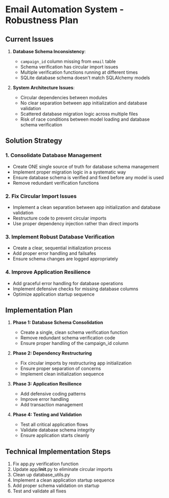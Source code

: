 # Email Automation System - Robustness Plan

## Current Issues

1. **Database Schema Inconsistency**:
   - `campaign_id` column missing from `email` table
   - Schema verification has circular import issues
   - Multiple verification functions running at different times
   - SQLite database schema doesn't match SQLAlchemy models

2. **System Architecture Issues**:
   - Circular dependencies between modules
   - No clear separation between app initialization and database validation
   - Scattered database migration logic across multiple files
   - Risk of race conditions between model loading and database schema verification

## Solution Strategy

### 1. Consolidate Database Management

- Create ONE single source of truth for database schema management
- Implement proper migration logic in a systematic way
- Ensure database schema is verified and fixed before any model is used
- Remove redundant verification functions

### 2. Fix Circular Import Issues

- Implement a clean separation between app initialization and database validation
- Restructure code to prevent circular imports
- Use proper dependency injection rather than direct imports

### 3. Implement Robust Database Verification

- Create a clear, sequential initialization process
- Add proper error handling and failsafes
- Ensure schema changes are logged appropriately

### 4. Improve Application Resilience

- Add graceful error handling for database operations
- Implement defensive checks for missing database columns
- Optimize application startup sequence

## Implementation Plan

1. **Phase 1: Database Schema Consolidation**
   - Create a single, clean schema verification function
   - Remove redundant schema verification code
   - Ensure proper handling of the campaign_id column

2. **Phase 2: Dependency Restructuring**
   - Fix circular imports by restructuring app initialization
   - Ensure proper separation of concerns
   - Implement clean initialization sequence

3. **Phase 3: Application Resilience**
   - Add defensive coding patterns
   - Improve error handling
   - Add transaction management

4. **Phase 4: Testing and Validation**
   - Test all critical application flows
   - Validate database schema integrity
   - Ensure application starts cleanly

## Technical Implementation Steps

1. Fix app.py verification function
2. Update app/__init__.py to eliminate circular imports
3. Clean up database_utils.py
4. Implement a clean application startup sequence
5. Add proper schema validation on startup
6. Test and validate all fixes 